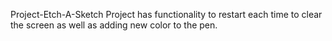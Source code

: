  Project-Etch-A-Sketch
 Project has functionality to restart each time to clear the screen as well as adding new color to the pen.